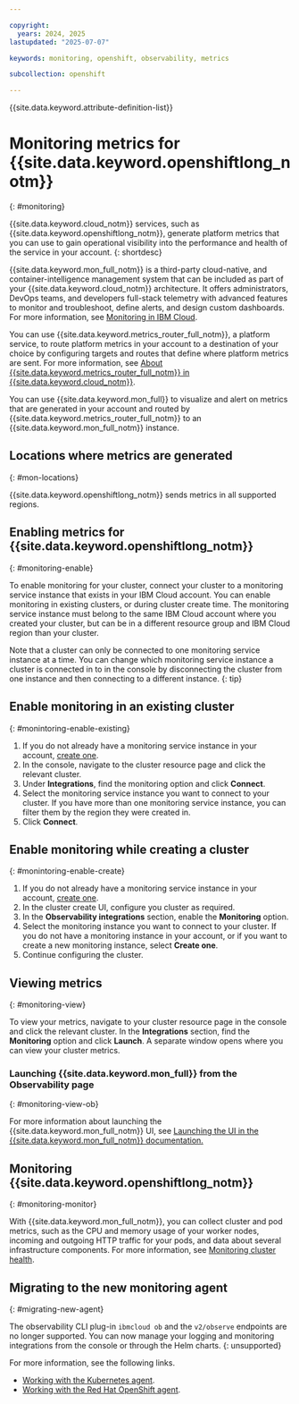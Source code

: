 ```yaml
---

copyright:
  years: 2024, 2025
lastupdated: "2025-07-07"

keywords: monitoring, openshift, observability, metrics

subcollection: openshift

---
```


{{site.data.keyword.attribute-definition-list}}


# Monitoring metrics for {{site.data.keyword.openshiftlong_notm}}
{: #monitoring}

{{site.data.keyword.cloud_notm}} services, such as {{site.data.keyword.openshiftlong_notm}}, generate platform metrics that you can use to gain operational visibility into the performance and health of the service in your account.
{: shortdesc}

{{site.data.keyword.mon_full_notm}} is a third-party cloud-native, and container-intelligence management system that can be included as part of your {{site.data.keyword.cloud_notm}} architecture. It offers administrators, DevOps teams, and developers full-stack telemetry with advanced features to monitor and troubleshoot, define alerts, and design custom dashboards. For more information, see [Monitoring in IBM Cloud](/docs/monitoring?topic=monitoring-about-monitor).

You can use {{site.data.keyword.metrics_router_full_notm}}, a platform service, to route platform metrics in your account to a destination of your choice by configuring targets and routes that define where platform metrics are sent. For more information, see [About {{site.data.keyword.metrics_router_full_notm}} in {{site.data.keyword.cloud_notm}}](/docs/metrics-router?topic=metrics-router-about).

You can use {{site.data.keyword.mon_full}} to visualize and alert on metrics that are generated in your account and routed by {{site.data.keyword.metrics_router_full_notm}} to an {{site.data.keyword.mon_full_notm}} instance.

## Locations where metrics are generated
{: #mon-locations}

{{site.data.keyword.openshiftlong_notm}} sends metrics in all supported regions.

## Enabling metrics for {{site.data.keyword.openshiftlong_notm}}
{: #monitoring-enable}

To enable monitoring for your cluster, connect your cluster to a monitoring service instance that exists in your IBM Cloud account. You can enable monitoring in existing clusters, or during cluster create time. The monitoring service instance must belong to the same IBM Cloud account where you created your cluster, but can be in a different resource group and IBM Cloud region than your cluster. 

Note that a cluster can only be connected to one monitoring service instance at a time. You can change which monitoring service instance a cluster is connected in to in the console by disconnecting the cluster from one instance and then connecting to a different instance. 
{: tip}

## Enable monitoring in an existing cluster
{: #monintoring-enable-existing}

1. If you do not already have a monitoring service instance in your account, [create one](/docs/monitoring?topic=monitoring-provision). 
2. In the console, navigate to the cluster resource page and click the relevant cluster. 
3. Under **Integrations**, find the monitoring option and click **Connect**. 
4. Select the monitoring service instance you want to connect to your cluster. If you have more than one monitoring service instance, you can filter them by the region they were created in. 
5. Click **Connect**. 

## Enable monitoring while creating a cluster
{: #monintoring-enable-create}

1. If you do not already have a monitoring service instance in your account, [create one](/docs/monitoring?topic=monitoring-provision). 
2. In the cluster create UI, configure you cluster as required.
3. In the **Observability integrations** section, enable the **Monitoring** option. 
4. Select the monitoring instance you want to connect to your cluster. If you do not have a monitoring instance in your account, or if you want to create a new monitoring instance, select **Create one**. 
5. Continue configuring the cluster. 

## Viewing metrics
{: #monitoring-view}

To view your metrics, navigate to your cluster resource page in the console and click the relevant cluster. In the **Integrations** section, find the **Monitoring** option and click **Launch**. A separate window opens where you can view your cluster metrics. 

### Launching {{site.data.keyword.mon_full}} from the Observability page
{: #monitoring-view-ob}

For more information about launching the {{site.data.keyword.mon_full_notm}} UI, see [Launching the UI in the {{site.data.keyword.mon_full_notm}} documentation.](/docs/monitoring?topic=monitoring-launch)

## Monitoring {{site.data.keyword.openshiftlong_notm}}
{: #monitoring-monitor}

With {{site.data.keyword.mon_full_notm}}, you can collect cluster and pod metrics, such as the CPU and memory usage of your worker nodes, incoming and outgoing HTTP traffic for your pods, and data about several infrastructure components. For more information, see [Monitoring cluster health](/docs/openshift?topic=openshift-health-monitor).


## Migrating to the new monitoring agent
{: #migrating-new-agent}

The observability CLI plug-in `ibmcloud ob` and the `v2/observe` endpoints are no longer supported. You can now manage your logging and monitoring integrations from the console or through the Helm charts.
{: unsupported}

For more information, see the following links.
- [Working with the Kubernetes agent](/docs/monitoring?topic=monitoring-kubernetes_cluster).
- [Working with the Red Hat OpenShift agent](/docs/monitoring?topic=monitoring-openshift_cluster).

